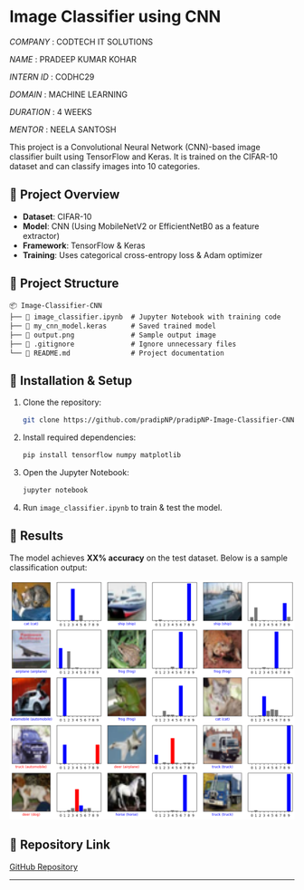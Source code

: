 # Image Classifier using CNN

*COMPANY* : CODTECH IT SOLUTIONS

*NAME* : PRADEEP KUMAR KOHAR

*INTERN ID* : CODHC29

*DOMAIN* : MACHINE LEARNING

*DURATION* : 4 WEEKS

*MENTOR* : NEELA SANTOSH

This project is a Convolutional Neural Network (CNN)-based image classifier built using TensorFlow and Keras. It is trained on the CIFAR-10 dataset and can classify images into 10 categories.

## 🚀 Project Overview

- **Dataset**: CIFAR-10  
- **Model**: CNN (Using MobileNetV2 or EfficientNetB0 as a feature extractor)  
- **Framework**: TensorFlow & Keras  
- **Training**: Uses categorical cross-entropy loss & Adam optimizer  

## 📂 Project Structure

```
📦 Image-Classifier-CNN
├── 📄 image_classifier.ipynb  # Jupyter Notebook with training code
├── 📄 my_cnn_model.keras      # Saved trained model
├── 📄 output.png              # Sample output image
├── 📄 .gitignore              # Ignore unnecessary files
└── 📄 README.md               # Project documentation
```

## 📌 Installation & Setup

1. Clone the repository:
   ```sh
   git clone https://github.com/pradipNP/pradipNP-Image-Classifier-CNN.git
   ```
2. Install required dependencies:
   ```sh
   pip install tensorflow numpy matplotlib
   ```
3. Open the Jupyter Notebook:
   ```sh
   jupyter notebook
   ```
4. Run `image_classifier.ipynb` to train & test the model.

## 🎯 Results

The model achieves **XX% accuracy** on the test dataset. Below is a sample classification output:

![Sample Output](output.png)

## 🔗 Repository Link

[GitHub Repository](https://github.com/pradipNP/pradipNP-Image-Classifier-CNN)

---


